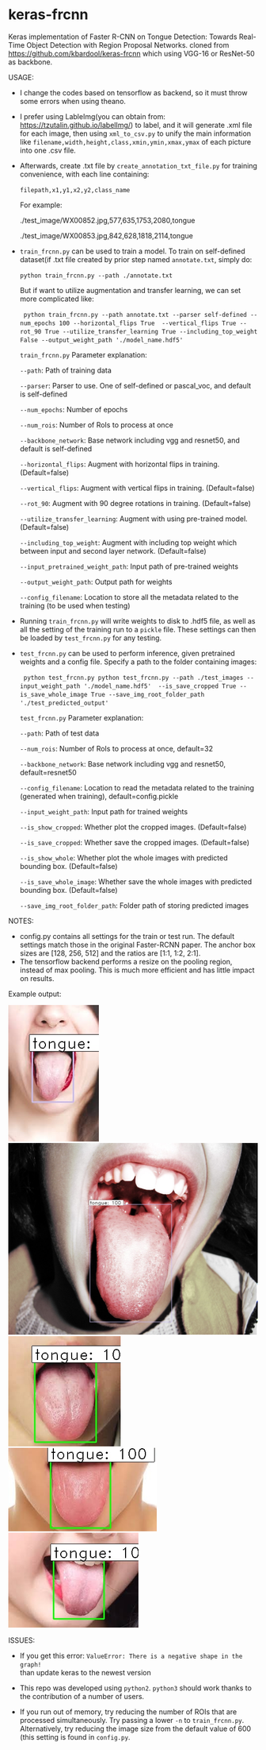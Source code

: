 # keras-frcnn
Keras implementation of Faster R-CNN on Tongue Detection: Towards Real-Time Object Detection with Region Proposal Networks.
cloned from https://github.com/kbardool/keras-frcnn which using VGG-16 or ResNet-50 as backbone.

USAGE:
- I change the codes based on tensorflow as backend, so it must throw some errors when using theano.
- I prefer using LableImg(you can obtain from: https://tzutalin.github.io/labelImg/) to label, and it will generate .xml file for 
each image, then using `xml_to_csv.py` to unify the main information like `filename,width,height,class,xmin,ymin,xmax,ymax` of each 
picture into one .csv file.
- Afterwards, create .txt file by `create_annotation_txt_file.py` for training convenience, with each line containing:

    `filepath,x1,y1,x2,y2,class_name`
    
    For example:

    ./test_image/WX00852.jpg,577,635,1753,2080,tongue
    
    ./test_image/WX00853.jpg,842,628,1818,2114,tongue
    
- `train_frcnn.py` can be used to train a model. To train on self-defined dataset(if .txt file created by prior step named `annotate.txt`,
simply do: 

    `python train_frcnn.py --path ./annotate.txt`
    
    But if want to utilize augmentation and transfer learning, we can set more complicated like:

    ` python train_frcnn.py --path annotate.txt --parser self-defined --num_epochs 100 --horizontal_flips True 
--vertical_flips True --rot_90 True --utilize_transfer_learning True --including_top_weight False --output_weight_path './model_name.hdf5'`

    `train_frcnn.py` Parameter explanation:
    
    `--path`: Path of training data

    `--parser`: Parser to use. One of self-defined or pascal_voc, and default is self-defined
    
    `--num_epochs`: Number of epochs
    
    `--num_rois`: Number of RoIs to process at once

    `--backbone_network`: Base network including vgg and resnet50, and default is self-defined
    
    `--horizontal_flips`: Augment with horizontal flips in training. (Default=false)
    
    `--vertical_flips`: Augment with vertical flips in training. (Default=false)
    
    `--rot_90`: Augment with 90 degree rotations in training. (Default=false)
    
    `--utilize_transfer_learning`: Augment with using pre-trained model. (Default=false)
    
    `--including_top_weight`: Augment with including top weight which between input and second layer network. (Default=false)
    
    `--input_pretrained_weight_path`: Input path of pre-trained weights
    
    `--output_weight_path`: Output path for weights
    
    `--config_filename`: Location to store all the metadata related to the training (to be used when testing)

- Running `train_frcnn.py` will write weights to disk to .hdf5 file, as well as all the setting of the training run to a `pickle` file. These
settings can then be loaded by `test_frcnn.py` for any testing.

- `test_frcnn.py` can be used to perform inference, given pretrained weights and a config file. Specify a path to the folder containing
images:

    ` python test_frcnn.py python test_frcnn.py --path ./test_images --input_weight_path './model_name.hdf5' 
    --is_save_cropped True --is_save_whole_image True --save_img_root_folder_path './test_predicted_output'`
    
    `test_frcnn.py` Parameter explanation:
    
    `--path`: Path of test data

    `--num_rois`: Number of RoIs to process at once, default=32
    
    `--backbone_network`: Base network including vgg and resnet50, default=resnet50
    
    `--config_filename`: Location to read the metadata related to the training (generated when training), default=config.pickle
    
    `--input_weight_path`: Input path for trained weights
    
    `--is_show_cropped`: Whether plot the cropped images. (Default=false)
    
    `--is_save_cropped`: Whether save the cropped images. (Default=false)
    
    `--is_show_whole`: Whether plot the whole images with predicted bounding box. (Default=false)
    
    `--is_save_whole_image`: Whether save the whole images with predicted bounding box. (Default=false)
    
    `--save_img_root_folder_path`: Folder path of storing predicted images


NOTES:
- config.py contains all settings for the train or test run. The default settings match those in the original Faster-RCNN
paper. The anchor box sizes are [128, 256, 512] and the ratios are [1:1, 1:2, 2:1].
- The tensorflow backend performs a resize on the pooling region, instead of max pooling. This is much more efficient and has little impact on results.


Example output:

![ex1](https://github.com/DemonDamon/tongue_classification_based_on_multi_networks/blob/master/keras_frcnn/test_predicted_output/1.jpg)
![ex2](https://github.com/DemonDamon/tongue_classification_based_on_multi_networks/blob/master/keras_frcnn/test_predicted_output/2.jpg)
![ex3](https://github.com/DemonDamon/tongue_classification_based_on_multi_networks/blob/master/keras_frcnn/test_predicted_output/3.jpg)
![ex4](https://github.com/DemonDamon/tongue_classification_based_on_multi_networks/blob/master/keras_frcnn/test_predicted_output/4.jpg)
![ex5](https://github.com/DemonDamon/tongue_classification_based_on_multi_networks/blob/master/keras_frcnn/test_predicted_output/5.jpg)


ISSUES:

- If you get this error:
`ValueError: There is a negative shape in the graph!`    
    than update keras to the newest version

- This repo was developed using `python2`. `python3` should work thanks to the contribution of a number of users.

- If you run out of memory, try reducing the number of ROIs that are processed simultaneously. Try passing a lower `-n` to `train_frcnn.py`. Alternatively, try reducing the image size from the default value of 600 (this setting is found in `config.py`.
